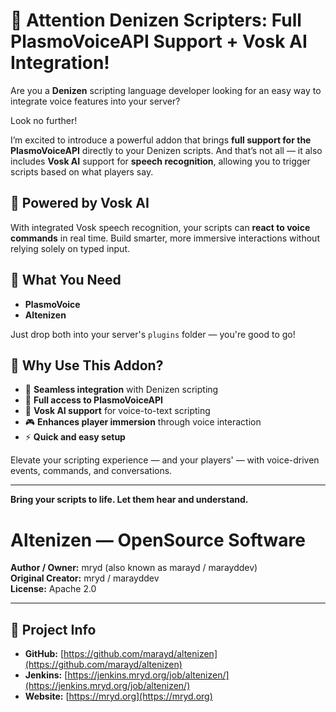 # 📣 Attention Denizen Scripters: Full PlasmoVoiceAPI Support + Vosk AI Integration!

Are you a **Denizen** scripting language developer looking for an easy way to integrate voice features into your server?

Look no further!

I’m excited to introduce a powerful addon that brings **full support for the PlasmoVoiceAPI** directly to your Denizen scripts. And that’s not all — it also includes **Vosk AI** support for **speech recognition**, allowing you to trigger scripts based on what players say.

## 🧠 Powered by Vosk AI
With integrated Vosk speech recognition, your scripts can **react to voice commands** in real time. Build smarter, more immersive interactions without relying solely on typed input.

## 🎯 What You Need
- **PlasmoVoice**
- **Altenizen**

Just drop both into your server's `plugins` folder — you're good to go!

## 🚀 Why Use This Addon?
- 🔧 **Seamless integration** with Denizen scripting
- 🧩 **Full access to PlasmoVoiceAPI**
- 🧠 **Vosk AI support** for voice-to-text scripting
- 🎮 **Enhances player immersion** through voice interaction
- ⚡ **Quick and easy setup**

Elevate your scripting experience — and your players' — with voice-driven events, commands, and conversations.

---

**Bring your scripts to life. Let them hear and understand.**


# Altenizen — OpenSource Software

**Author / Owner:** mryd (also known as marayd / marayddev)  
**Original Creator:** mryd / marayddev  
**License:** Apache 2.0 

---

## 📍 Project Info

- **GitHub:** [https://github.com/marayd/altenizen](https://github.com/marayd/altenizen)
- **Jenkins:** [https://jenkins.mryd.org/job/altenizen/](https://jenkins.mryd.org/job/altenizen/)
- **Website:** [https://mryd.org](https://mryd.org)

